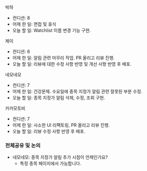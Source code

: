 
박하
- 컨디션: 8
- 어제 한 일: 면접 및 휴식
- 오늘 할 일: Watchlist 이름 변경 기능 구현.

제이
- 컨디션: 6
- 어제 한 일: 알림 관련 마무리 작업. PR 올리고 리뷰 진행.
- 오늘 할 일: 리뷰에 대한 수정 사항 반영 및 개선 사항 반영 후 배포.

네모네모
- 컨디션: 7
- 어제 한 일: 건강문제. 수요일에 종목 지정가 알림 관련 잘못된 부분 수정.
- 오늘 할 일: 종목 지정가 알림 삭제, 수정, 조회 구현.

카카모토비
- 컨디션: 7
- 어제 한 일: 사소한 UI 리팩토링, PR 올리고 리뷰 진행.
- 오늘 할 일: 리뷰 수정 사항 반영 후 배포.

### 전체공유 및 논의
- 네모네모: 종목 지정가 알림 추가 시점이 언제인가요?
	- 특정 종목 페이지에서 가능합니다.
